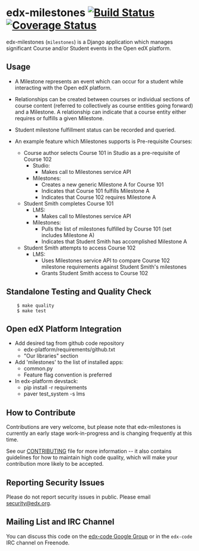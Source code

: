edx-milestones [![Build Status](https://travis-ci.org/edx/edx-milestones.svg?branch=master)](https://travis-ci.org/edx/edx-milestones) [![Coverage Status](https://img.shields.io/coveralls/edx/edx-milestones.svg)](https://coveralls.io/r/edx/edx-milestones?branch=master)
===================

edx-milestones (`milestones`) is a Django application which manages significant Course and/or Student events in the Open edX platform.

Usage
-----
*  A Milestone represents an event which can occur for a student while interacting with the Open edX platform.

*  Relationships can be created between courses or individual sections of course content (referred to collectively as course entities going forward) and a Milestone. A relationship can indicate that a course entity either requires or fulfills a given Milestone.

*  Student milestone fulfillment status can be recorded and queried.

*  An example feature which Milestones supports is Pre-requisite Courses:
    * Course author selects Course 101 in Studio as a pre-requisite of Course 102
        * Studio:
            * Makes call to Milestones service API
        * Milestones:
            * Creates a new generic Milestone A for Course 101
            * Indicates that Course 101 fulfills Milestone A
            * Indicates that Course 102 requires Milestone A
    * Student Smith completes Course 101
        * LMS:
            * Makes call to Milestones service API
        * Milestones:
            * Pulls the list of milestones fulfilled by Course 101 (set includes Milestone A)
            * Indicates that Student Smith has accomplished Milestone A
    * Student Smith attempts to access Course 102
        * LMS:
            * Uses Milestones service API to compare Course 102 milestone requirements against Student Smith's milestones
            * Grants Student Smith access to Course 102

Standalone Testing and Quality Check
------------------------------------

        $ make quality
        $ make test

Open edX Platform Integration
-----------------------------
* Add desired tag from github code repository
    * edx-platform/requirements/github.txt
    * "Our libraries" section
* Add 'milestones' to the list of installed apps:
    * common.py
    * Feature flag convention is preferred
* In edx-platform devstack:
    * pip install -r requirements
    * paver test_system -s lms


How to Contribute
-----------------
Contributions are very welcome, but please note that edx-milestones is currently an
early stage work-in-progress and is changing frequently at this time.

See our
[CONTRIBUTING](https://github.com/edx/edx-platform/blob/master/CONTRIBUTING.rst)
file for more information -- it also contains guidelines for how to maintain
high code quality, which will make your contribution more likely to be accepted.


Reporting Security Issues
-------------------------
Please do not report security issues in public. Please email security@edx.org.


Mailing List and IRC Channel
----------------------------
You can discuss this code on the [edx-code Google Group](https://groups.google.com/forum/#!forum/edx-code) or in the
`edx-code` IRC channel on Freenode.
